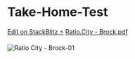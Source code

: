 # Take-Home-Test

[Edit on StackBlitz ⚡️](https://stackblitz.com/edit/rc-test-master-7repim)
[Ratio.City - Brock.pdf](https://github.com/caitbrock/Take-Home-Test/files/9948620/Ratio.City.-.Brock.pdf)

![Ratio City - Brock-01](https://user-images.githubusercontent.com/106548841/200240117-39cc743a-f7fb-45bd-ae4f-0fce84cbe9ca.png)
